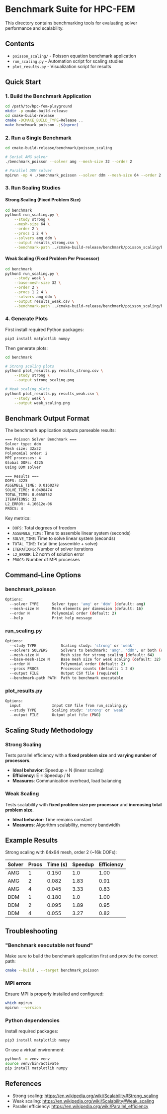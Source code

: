 # Benchmark Suite for HPC-FEM

This directory contains benchmarking tools for evaluating solver performance and scalability.

## Contents

- `poisson_scaling/` - Poisson equation benchmark application
- `run_scaling.py` - Automation script for scaling studies
- `plot_results.py` - Visualization script for results

## Quick Start

### 1. Build the Benchmark Application

```bash
cd /path/to/hpc-fem-playground
mkdir -p cmake-build-release
cd cmake-build-release
cmake -DCMAKE_BUILD_TYPE=Release ..
make benchmark_poisson -j$(nproc)
```

### 2. Run a Single Benchmark

```bash
cd cmake-build-release/benchmark/poisson_scaling

# Serial AMG solver
./benchmark_poisson --solver amg --mesh-size 32 --order 2

# Parallel DDM solver
mpirun -np 4 ./benchmark_poisson --solver ddm --mesh-size 64 --order 2
```

### 3. Run Scaling Studies

#### Strong Scaling (Fixed Problem Size)

```bash
cd benchmark
python3 run_scaling.py \
    --study strong \
    --mesh-size 64 \
    --order 2 \
    --procs 1 2 4 \
    --solvers amg ddm \
    --output results_strong.csv \
    --benchmark-path ../cmake-build-release/benchmark/poisson_scaling/benchmark_poisson
```

#### Weak Scaling (Fixed Problem Per Processor)

```bash
cd benchmark
python3 run_scaling.py \
    --study weak \
    --base-mesh-size 32 \
    --order 2 \
    --procs 1 2 4 \
    --solvers amg ddm \
    --output results_weak.csv \
    --benchmark-path ../cmake-build-release/benchmark/poisson_scaling/benchmark_poisson
```

### 4. Generate Plots

First install required Python packages:

```bash
pip3 install matplotlib numpy
```

Then generate plots:

```bash
cd benchmark

# Strong scaling plots
python3 plot_results.py results_strong.csv \
    --study strong \
    --output strong_scaling.png

# Weak scaling plots
python3 plot_results.py results_weak.csv \
    --study weak \
    --output weak_scaling.png
```

## Benchmark Output Format

The benchmark application outputs parseable results:

```bash
=== Poisson Solver Benchmark ===
Solver type: ddm
Mesh size: 32x32
Polynomial order: 2
MPI processes: 4
Global DOFs: 4225
Using DDM solver

=== Results ===
DOFS: 4225
ASSEMBLE_TIME: 0.0160278
SOLVE_TIME: 0.0498474
TOTAL_TIME: 0.0658752
ITERATIONS: 33
L2_ERROR: 4.16612e-06
PROCS: 4
```

Key metrics:

- `DOFS`: Total degrees of freedom
- `ASSEMBLE_TIME`: Time to assemble linear system (seconds)
- `SOLVE_TIME`: Time to solve linear system (seconds)
- `TOTAL_TIME`: Total time (assemble + solve)
- `ITERATIONS`: Number of solver iterations
- `L2_ERROR`: L2 norm of solution error
- `PROCS`: Number of MPI processes

## Command-Line Options

### benchmark_poisson

```bash
Options:
  --solver TYPE      Solver type: 'amg' or 'ddm' (default: amg)
  --mesh-size N      Mesh elements per dimension (default: 16)
  --order N          Polynomial order (default: 2)
  --help             Print help message
```

### run_scaling.py

```bash
Options:
  --study TYPE           Scaling study: 'strong' or 'weak'
  --solvers SOLVERS      Solvers to benchmark: 'amg', 'ddm', or both (default: both)
  --mesh-size N          Mesh size for strong scaling (default: 64)
  --base-mesh-size N     Base mesh size for weak scaling (default: 32)
  --order N              Polynomial order (default: 2)
  --procs PROCS          Processor counts (default: 1 2 4)
  --output FILE          Output CSV file (required)
  --benchmark-path PATH  Path to benchmark executable
```

### plot_results.py

```bash
Options:
  input              Input CSV file from run_scaling.py
  --study TYPE       Scaling study: 'strong' or 'weak'
  --output FILE      Output plot file (PNG)
```

## Scaling Study Methodology

### Strong Scaling

Tests parallel efficiency with a **fixed problem size** and **varying number of processors**.

- **Ideal behavior**: Speedup = N (linear scaling)
- **Efficiency**: E = Speedup / N
- **Measures**: Communication overhead, load balancing

### Weak Scaling

Tests scalability with **fixed problem size per processor** and **increasing total problem size**.

- **Ideal behavior**: Time remains constant
- **Measures**: Algorithm scalability, memory bandwidth

## Example Results

Strong scaling with 64x64 mesh, order 2 (~16k DOFs):

| Solver | Procs | Time (s) | Speedup | Efficiency |
|--------|-------|----------|---------|------------|
| AMG    | 1     | 0.150    | 1.0     | 1.00       |
| AMG    | 2     | 0.082    | 1.83    | 0.91       |
| AMG    | 4     | 0.045    | 3.33    | 0.83       |
| DDM    | 1     | 0.180    | 1.0     | 1.00       |
| DDM    | 2     | 0.095    | 1.89    | 0.95       |
| DDM    | 4     | 0.055    | 3.27    | 0.82       |

## Troubleshooting

### "Benchmark executable not found"

Make sure to build the benchmark application first and provide the correct path:

```bash
cmake --build . --target benchmark_poisson
```

### MPI errors

Ensure MPI is properly installed and configured:

```bash
which mpirun
mpirun --version
```

### Python dependencies

Install required packages:

```bash
pip3 install matplotlib numpy
```

Or use a virtual environment:

```bash
python3 -m venv venv
source venv/bin/activate
pip install matplotlib numpy
```

## References

- Strong scaling: <https://en.wikipedia.org/wiki/Scalability#Strong_scaling>
- Weak scaling: <https://en.wikipedia.org/wiki/Scalability#Weak_scaling>
- Parallel efficiency: <https://en.wikipedia.org/wiki/Parallel_efficiency>

